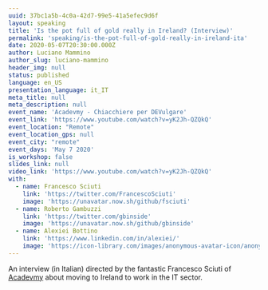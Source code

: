 ```yaml
---
uuid: 37bc1a5b-4c0a-42d7-99e5-41a5efec9d6f
layout: speaking
title: 'Is the pot full of gold really in Ireland? (Interview)'
permalink: 'speaking/is-the-pot-full-of-gold-really-in-ireland-ita'
date: 2020-05-07T20:30:00.000Z
author: Luciano Mammino
author_slug: luciano-mammino
header_img: null
status: published
language: en_US
presentation_language: it_IT
meta_title: null
meta_description: null
event_name: 'Acadevmy - Chiacchiere per DEVulgare'
event_link: 'https://www.youtube.com/watch?v=yK2Jh-QZQkQ'
event_location: "Remote"
event_location_gps: null
event_city: "remote"
event_days: 'May 7 2020'
is_workshop: false
slides_link: null
video_link: 'https://www.youtube.com/watch?v=yK2Jh-QZQkQ'
with:
  - name: Francesco Sciuti
    link: 'https://twitter.com/FrancescoSciuti'
    image: 'https://unavatar.now.sh/github/fsciuti'
  - name: Roberto Gambuzzi
    link: 'https://twitter.com/gbinside'
    image: 'https://unavatar.now.sh/github/gbinside'
  - name: Alexiei Bottino
    link: 'https://www.linkedin.com/in/alexiei/'
    image: 'https://icon-library.com/images/anonymous-avatar-icon/anonymous-avatar-icon-4.jpg'
---
```


An interview (in Italian) directed by the fantastic Francesco Sciuti of [Acadevmy](https://www.acadevmy.it/introduction-en/) about moving to Ireland to work in the IT sector.